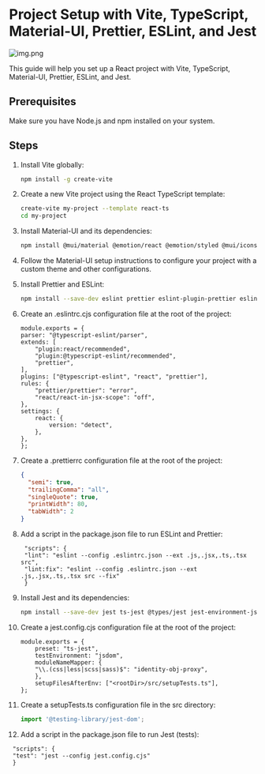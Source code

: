 # Project Setup with Vite, TypeScript, Material-UI, Prettier, ESLint, and Jest

![img.png](img.png)

This guide will help you set up a React project with Vite, TypeScript, Material-UI, Prettier, ESLint, and Jest.

## Prerequisites

Make sure you have Node.js and npm installed on your system.

## Steps

1. Install Vite globally:
   ```bash
   npm install -g create-vite
   ```
2. Create a new Vite project using the React TypeScript template:
   ```bash
   create-vite my-project --template react-ts
   cd my-project
   ```
3. Install Material-UI and its dependencies:
   ```bash
   npm install @mui/material @emotion/react @emotion/styled @mui/icons-material
   ```
4. Follow the Material-UI setup instructions to configure your project with a custom theme and other configurations.
5. Install Prettier and ESLint:
   ```bash
   npm install --save-dev eslint prettier eslint-plugin-prettier eslint-config-prettier eslint-plugin-react @typescript-eslint/eslint-plugin @typescript-eslint/parser
   ```
6. Create an .eslintrc.cjs configuration file at the root of the project:

   ```
   module.exports = {
   parser: "@typescript-eslint/parser",
   extends: [
       "plugin:react/recommended",
       "plugin:@typescript-eslint/recommended",
       "prettier",
   ],
   plugins: ["@typescript-eslint", "react", "prettier"],
   rules: {
       "prettier/prettier": "error",
       "react/react-in-jsx-scope": "off",
   },
   settings: {
       react: {
           version: "detect",
       },
   },
   };
   ```

7. Create a .prettierrc configuration file at the root of the project:
   ```json
   {
     "semi": true,
     "trailingComma": "all",
     "singleQuote": true,
     "printWidth": 80,
     "tabWidth": 2
   }
   ```
8. Add a script in the package.json file to run ESLint and Prettier:
   ```
    "scripts": {
    "lint": "eslint --config .eslintrc.json --ext .js,.jsx,.ts,.tsx src",
    "lint:fix": "eslint --config .eslintrc.json --ext .js,.jsx,.ts,.tsx src --fix"
    }
   ```
9. Install Jest and its dependencies:
   ```bash
   npm install --save-dev jest ts-jest @types/jest jest-environment-jsdom
   ```
10. Create a jest.config.cjs configuration file at the root of the project:
    ```
    module.exports = {
        preset: "ts-jest",
        testEnvironment: "jsdom",
        moduleNameMapper: {
        "\\.(css|less|scss|sass)$": "identity-obj-proxy",
        },
        setupFilesAfterEnv: ["<rootDir>/src/setupTests.ts"],
    };
    ```
11. Create a setupTests.ts configuration file in the src directory:
    ```typescript
    import '@testing-library/jest-dom';
    ```
12. Add a script in the package.json file to run Jest (tests):

```
 "scripts": {
 "test": "jest --config jest.config.cjs"
 }
```
